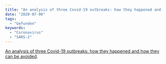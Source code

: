 ```yaml
---
title: "An analysis of three Covid-19 outbreaks: how they happened and how they can be avoided"
date: "2020-07-06"
tags:
  - "Gefunden"
keywords:
  - "Coronavirus"
  - "SARS-2"
---
```


[An analysis of three Covid-19 outbreaks: how they happened and how they can be avoided](https://english.elpais.com/spanish_news/2020-06-17/an-analysis-of-three-covid-19-outbreaks-how-they-happened-and-how-they-can-be-avoided.html).
